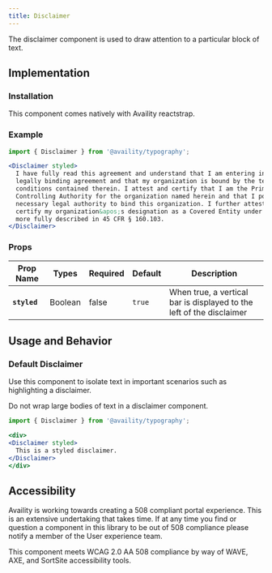 ```yaml
---
title: Disclaimer
---
```

The disclaimer component is used to draw attention to a particular block of text.

## Implementation

### Installation

This component comes natively with Availity reactstrap. 

### Example

```jsx live=true
import { Disclaimer } from '@availity/typography';

<Disclaimer styled>
  I have fully read this agreement and understand that I am entering into a
  legally binding agreement and that my organization is bound by the terms and
  conditions contained therein. I attest and certify that I am the Primary
  Controlling Authority for the organization named herein and that I possess the
  necessary legal authority to bind this organization. I further attest and
  certify my organization&apos;s designation as a Covered Entity under HIPAA, as
  more fully described in 45 CFR § 160.103.
</Disclaimer>
```

### Props

| Prop Name    | Types   | Required | Default | Description                                                          |
| ------------ | ------- | -------- | ------- | -------------------------------------------------------------------- |
| **`styled`** | Boolean | false    | `true`  | When true, a vertical bar is displayed to the left of the disclaimer |


## Usage and Behavior

### Default Disclaimer 

Use this component to isolate text in important scenarios such as highlighting a disclaimer.

<div class="disclaimer">
 Do not wrap large bodies of text in a disclaimer component. 
</div>

```jsx live=true
import { Disclaimer } from '@availity/typography';

<div>
<Disclaimer styled>
  This is a styled disclaimer.
</Disclaimer>
</div>
```

##  Accessibility

Availity is working towards creating a 508 compliant portal experience. This is an extensive undertaking that takes time. 
If at any time you find or question a component in this library to be out of 508 compliance please notify a member of the
User experience team.

<div class="disclaimer">
  This component meets WCAG 2.0 AA 508 compliance by way of WAVE, AXE, and SortSite accessibility tools.
</div>


